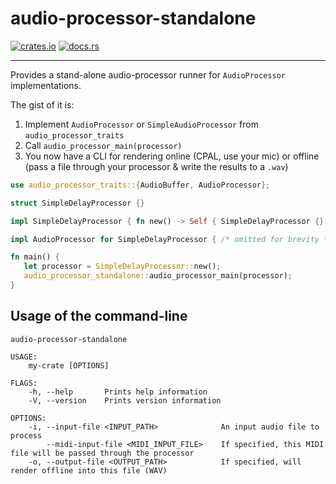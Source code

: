 # audio-processor-standalone
[![crates.io](https://img.shields.io/crates/v/audio-processor-standalone.svg)](https://crates.io/crates/audio-processor-standalone)
[![docs.rs](https://docs.rs/audio-processor-standalone/badge.svg)](https://docs.rs/audio-processor-standalone/)
- - -

Provides a stand-alone audio-processor runner for `AudioProcessor` implementations.

The gist of it is:

1. Implement `AudioProcessor` or `SimpleAudioProcessor` from `audio_processor_traits`
2. Call `audio_processor_main(processor)`
3. You now have a CLI for rendering online (CPAL, use your mic)  or offline (pass a file through your processor & write
   the results to a `.wav`)

```rust
use audio_processor_traits::{AudioBuffer, AudioProcessor};

struct SimpleDelayProcessor {}

impl SimpleDelayProcessor { fn new() -> Self { SimpleDelayProcessor {} }}

impl AudioProcessor for SimpleDelayProcessor { /* omitted for brevity */ }

fn main() {
   let processor = SimpleDelayProcessor::new();
   audio_processor_standalone::audio_processor_main(processor);
}
```

## Usage of the command-line
```
audio-processor-standalone

USAGE:
    my-crate [OPTIONS]

FLAGS:
    -h, --help       Prints help information
    -V, --version    Prints version information

OPTIONS:
    -i, --input-file <INPUT_PATH>              An input audio file to process
        --midi-input-file <MIDI_INPUT_FILE>    If specified, this MIDI file will be passed through the processor
    -o, --output-file <OUTPUT_PATH>            If specified, will render offline into this file (WAV)
```
